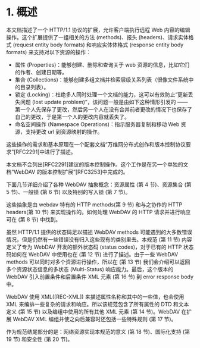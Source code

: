 # 1. 概述

本文档描述了一个 HTTP/1.1 协议的扩展，允许客户端执行远程 Web 内容的编辑操作。这个扩展提供了一组相关的方法 (methods)、报头 (headers)、请求实体格式 (request entity body formats) 和响应实体体格式 (response entity body formats) 来支持对以下资源的操作：

- 属性 (Properties)：能够创建、删除和查询关于 web 资源的信息，比如它们的作者、创建日期等。
- 集合 (Collections)：能够创建多组文档并检索层级关系列表（很像文件系统中的目录列表）。
- 锁定 (Locking)：杜绝多人同时处理一个文档的能力，这可以有效防止“更新丢失问题 (lost update problem)”，该问题一般是由如下这种情形引发的 —— 第一个人先保存了更改，然后另一个人在没有合并前者更改的情况下也保存了自己的更改，于是第一个人的更改内容就丢失了。
- 命名空间操作 (Namespace Operations)：指示服务器复制和移动 Web 资源，支持更改 url 到资源映射的操作。

这些操作的需求和基本原理在一个配套文档“万维网分布式创作和版本控制协议要求”[RFC2291]中进行了描述。

本文档不会列出[RFC2291]建议的版本控制操作。这个工作是在另一个单独的文档“WebDAV 的版本控制扩展”[RFC3253]中完成的。

下面几节详细介绍了各种 WebDAV 抽象概念：资源属性 (第 4 节)、资源集合 (第 5 节)、一般锁 (第 6 节) 以及特别的写入锁 (第 7 节)。

这些抽象是由 webdav 特有的 HTTP methods(第 9 节) 和与之协作的 HTTP headers(第 10 节) 来实现操作的。如何处理 WebDAV 的 HTTP 请求并进行响应可在 (第 8 节) 中找到。

虽然 HTTP/1.1 提供的状态码足以描述 WebDAV methods 可能遇到的大多数错误情况，但是仍然有一些错误没有归入这些现有的类别里去。本规范 (第 11 节) 内容定义了专为 WebDAV 开发的额外状态码 (status codes)，对于已有的 HTTP 状态码如何在 WebDAV 中使用也在 (第 12 节) 进行了描述。由于一些 WebDAV methods 可以同时对多个资源进行操作，所以在 (第 13 节) 我们会介绍可以返回多个资源状态信息的多状态 (Multi-Status) 响应能力。最后，这个版本的 WebDAV 引入前置条件和后置条件 XML 元素 (第 16 节) 到 error response body 中。

WebDAV 使用 XML([REC-XML]) 来描述属性名称和其中的一些值，也会使用 XML 来编排一些复杂的请求和响应。所以该规范包含了所有属性的 DTD 和文本定义 (第 15 节) 以及编组中使用的所有其他 XML 元素 (第 14 节)。WebDAV 在扩展 WebDAV XML 编组并使之向后兼容时还包括一些特殊规则 (第 17 节)。

作为规范结尾部分的是：网络资源实现本规范的意义 (第 18 节)、国际化支持 (第 19 节) 和安全性 (第 20 节)。
